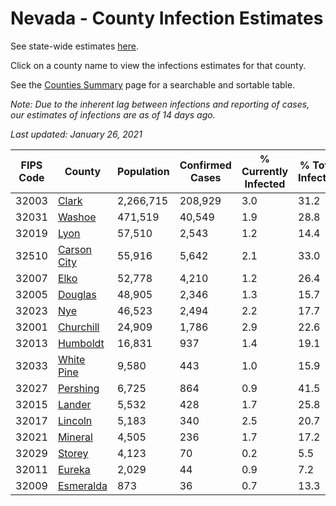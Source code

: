 # Nevada - County Infection Estimates

See state-wide estimates [here](/infections/us-nv).

Click on a county name to view the infections estimates for that county.

See the [Counties Summary](/infections/summary-counties) page for a searchable and sortable table.

*Note: Due to the inherent lag between infections and reporting of cases, our estimates of infections are as of 14 days ago.*

*Last updated: January 26, 2021*

|   FIPS Code |                     County |   Population |   Confirmed Cases |   % Currently Infected |   % Total Infected |
|-------------|----------------------------|--------------|-------------------|------------------------|--------------------|
|       32003 |             [Clark](clark) |    2,266,715 |           208,929 |                    3.0 |               31.2 |
|       32031 |           [Washoe](washoe) |      471,519 |            40,549 |                    1.9 |               28.8 |
|       32019 |               [Lyon](lyon) |       57,510 |             2,543 |                    1.2 |               14.4 |
|       32510 | [Carson City](carson-city) |       55,916 |             5,642 |                    2.1 |               33.0 |
|       32007 |               [Elko](elko) |       52,778 |             4,210 |                    1.2 |               26.4 |
|       32005 |         [Douglas](douglas) |       48,905 |             2,346 |                    1.3 |               15.7 |
|       32023 |                 [Nye](nye) |       46,523 |             2,494 |                    2.2 |               17.7 |
|       32001 |     [Churchill](churchill) |       24,909 |             1,786 |                    2.9 |               22.6 |
|       32013 |       [Humboldt](humboldt) |       16,831 |               937 |                    1.4 |               19.1 |
|       32033 |   [White Pine](white-pine) |        9,580 |               443 |                    1.0 |               15.9 |
|       32027 |       [Pershing](pershing) |        6,725 |               864 |                    0.9 |               41.5 |
|       32015 |           [Lander](lander) |        5,532 |               428 |                    1.7 |               25.8 |
|       32017 |         [Lincoln](lincoln) |        5,183 |               340 |                    2.5 |               20.7 |
|       32021 |         [Mineral](mineral) |        4,505 |               236 |                    1.7 |               17.2 |
|       32029 |           [Storey](storey) |        4,123 |                70 |                    0.2 |                5.5 |
|       32011 |           [Eureka](eureka) |        2,029 |                44 |                    0.9 |                7.2 |
|       32009 |     [Esmeralda](esmeralda) |          873 |                36 |                    0.7 |               13.3 |
